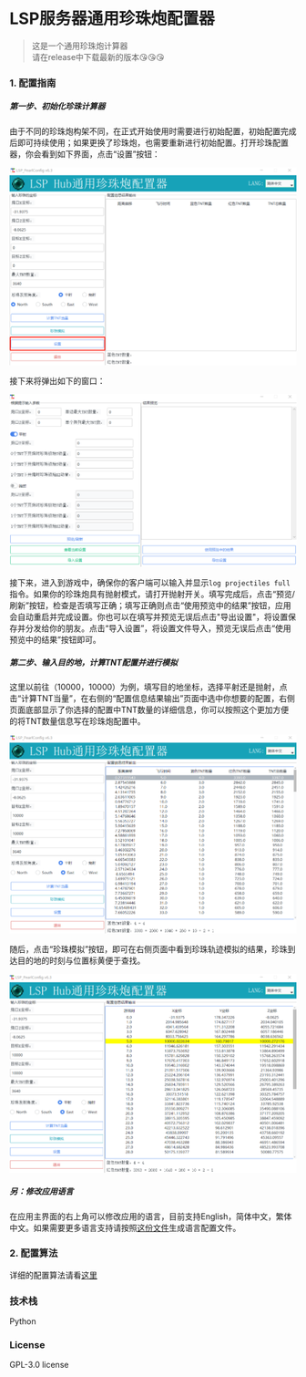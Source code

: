 # LSP服务器通用珍珠炮配置器

> 这是一个通用珍珠炮计算器 \
> 请在release中下载最新的版本😘😘😘

### 1. 配置指南

##### 第一步、初始化珍珠计算器

由于不同的珍珠炮构架不同，在正式开始使用时需要进行初始配置，初始配置完成后即可持续使用；如果更换了珍珠炮，也需要重新进行初始配置。打开珍珠配置器，你会看到如下界面，点击“设置”按钮：

![1.png](./README_img/1.png)



接下来将弹出如下的窗口：

![2.png](./README_img/2.png)

接下来，进入到游戏中，确保你的客户端可以输入并显示`log projectiles full`指令。如果你的珍珠炮具有抛射模式，请打开抛射开关。填写完成后，点击“预览/刷新”按钮，检查是否填写正确；填写正确则点击“使用预览中的结果”按钮，应用会自动重启并完成设置。你也可以在填写并预览无误后点击"导出设置"，将设置保存并分发给你的朋友。点击“导入设置”，将设置文件导入，预览无误后点击“使用预览中的结果”按钮即可。



##### 第二步、输入目的地，计算TNT配置并进行模拟

这里以前往（10000，10000）为例，填写目的地坐标，选择平射还是抛射，点击“计算TNT当量”，在右侧的“配置信息结果输出”页面中选中你想要的配置，右侧页面底部显示了你选择的配置中TNT数量的详细信息，你可以按照这个更加方便的将TNT数量信息写在珍珠炮配置中。

![3.png](./README_img/3.png)



随后，点击“珍珠模拟”按钮，即可在右侧页面中看到珍珠轨迹模拟的结果，珍珠到达目的地的时刻与位置标黄便于查找。

![4.png](./README_img/4.png)



##### 另：修改应用语言

在应用主界面的右上角可以修改应用的语言，目前支持English，简体中文，繁体中文。如果需要更多语言支持请按照[这份文件](./resources/languages/languages.json)生成语言配置文件。

### 2. 配置算法

详细的配置算法请看[这里](resources/docs/Config.pdf)

### 技术栈

Python

### License

GPL-3.0 license